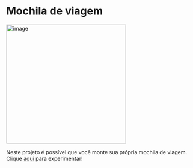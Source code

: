 <h1>Mochila de viagem</h1>

<img width="318" alt="image" src="https://user-images.githubusercontent.com/86720962/212165738-8206a5a6-0554-4bab-ba39-07efad9f066f.png">

Neste projeto é possível que você monte sua própria mochila de viagem. Clique <a href="https://mochila-de-viagem-pied.vercel.app/">aqui</a> para experimentar!

